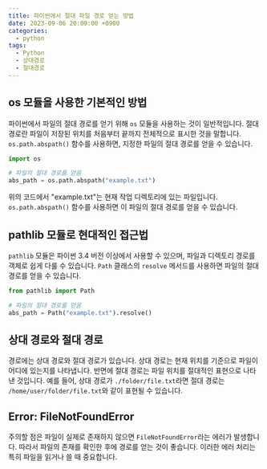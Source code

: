 ```yaml
---
title: 파이썬에서 절대 파일 경로 얻는 방법
date: 2023-09-06 20:00:00 +0900
categories:
  - python
tags:
  - Python
  - 상대경로
  - 절대경로
---
```


## os 모듈을 사용한 기본적인 방법

파이썬에서 파일의 절대 경로를 얻기 위해 `os` 모듈을 사용하는 것이 일반적입니다. 절대 경로란 파일이 저장된 위치를 처음부터 끝까지 전체적으로 표시한 것을 말합니다. `os.path.abspath()` 함수를 사용하면, 지정한 파일의 절대 경로를 얻을 수 있습니다.

```python
import os

# 파일의 절대 경로를 얻음
abs_path = os.path.abspath("example.txt")
```

위의 코드에서 "example.txt"는 현재 작업 디렉토리에 있는 파일입니다. `os.path.abspath()` 함수를 사용하면 이 파일의 절대 경로를 얻을 수 있습니다.

## pathlib 모듈로 현대적인 접근법

`pathlib` 모듈은 파이썬 3.4 버전 이상에서 사용할 수 있으며, 파일과 디렉토리 경로를 객체로 쉽게 다룰 수 있습니다. `Path` 클래스의 `resolve` 메서드를 사용하면 파일의 절대 경로를 얻을 수 있습니다.

```python
from pathlib import Path

# 파일의 절대 경로를 얻음
abs_path = Path("example.txt").resolve()
```

## 상대 경로와 절대 경로

경로에는 상대 경로와 절대 경로가 있습니다. 상대 경로는 현재 위치를 기준으로 파일이 어디에 있는지를 나타냅니다. 반면에 절대 경로는 파일 위치를 절대적인 표현으로 나타낸 것입니다. 예를 들어, 상대 경로가 `./folder/file.txt`라면 절대 경로는 `/home/user/folder/file.txt`와 같이 표현될 수 있습니다.

## Error: FileNotFoundError

주의할 점은 파일이 실제로 존재하지 않으면 `FileNotFoundError`라는 에러가 발생합니다. 따라서 파일의 존재를 확인한 후에 경로를 얻는 것이 좋습니다. 이러한 에러 처리는 특히 파일을 읽거나 쓸 때 중요합니다.
